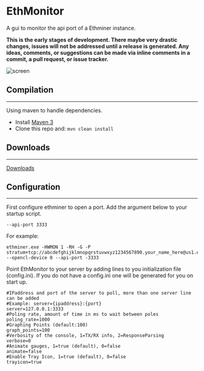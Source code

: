 # EthMonitor
A gui to monitor the api port of a Ethminer instance.

**This is the early stages of development. There maybe very drastic changes, issues will not be addressed until a release is generated. Any ideas, comments, or suggestions can be made via inline comments in a commit, a pull request, or issue tracker.**

![screen](https://i.imgur.com/4hxNEIJ.png)



## Compilation
*****

Using maven to handle dependencies.

* Install [Maven 3](http://maven.apache.org/download.html)
* Clone this repo and: `mvn clean install`

## Downloads
*****
[Downloads](https://github.com/deathmarine/EthMonitor/releases)

## Configuration
*****
First configure ethminer to open a port. Add the argument below to your startup script.
```
--api-port 3333
```
For example:
```
ethminer.exe -HWMON 1 -RH -G -P stratum+tcp://abcdefghijklmnopqrstuvwxyz1234567890.your_name_here@us1.ethermine.org:4444 --opencl-device 0 --api-port -3333
```

Point EthMonitor to your server by adding lines to you initialization file (config.ini).
If you do not have a config.ini one will be generated for you on start up.
```
#IPaddress and port of the server to poll, more than one server line can be added
#Example: server={ipaddress}:{port}
server=127.0.0.1:3333
#Poling rate, amount of time in ms to wait between poles
poling_rate=1000
#Graphing Points (default:100)
graph_points=100
#Verbosity of the console, 1=TX/RX info, 2=ResponseParsing
verbose=0
#Animate gauges, 1=true (default), 0=false
animate=false
#Enable Tray Icon, 1=true (default), 0=false
trayicon=true
```


